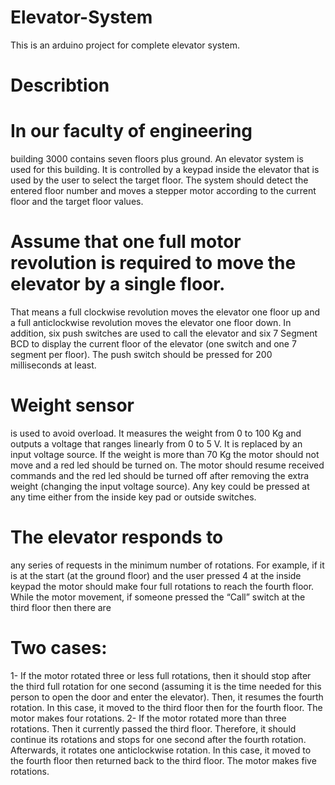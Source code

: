 # Elevator-System
This is an arduino project for complete  elevator system.

# Describtion

# In our faculty of engineering 

building 3000 contains seven floors plus ground. An elevator system is used
for this building. It is controlled by a keypad inside the elevator that is used by the user to select the target
floor. The system should detect the entered floor number and moves a stepper motor according to the
current floor and the target floor values.

# Assume that one full motor revolution is required to move the elevator by a single floor.
That means a full clockwise revolution moves the elevator one floor up and a
full anticlockwise revolution moves the elevator one floor down. In addition, six push switches are used
to call the elevator and six 7 Segment BCD to display the current floor of the elevator (one switch and
one 7 segment per floor). The push switch should be pressed for 200 milliseconds at least.

# Weight sensor
is used to avoid overload. It measures the weight from 0 to 100 Kg and outputs a voltage that ranges
linearly from 0 to 5 V. It is replaced by an input voltage source. If the weight is more than 70 Kg the
motor should not move and a red led should be turned on. The motor should resume received commands
and the red led should be turned off after removing the extra weight (changing the input voltage source).
Any key could be pressed at any time either from the inside key pad or outside switches.

# The elevator responds to 
any series of requests in the minimum number of rotations. For example,
if it is at the start (at the ground floor) and the user pressed 4 at the inside keypad the motor should make
four full rotations to reach the fourth floor. While the motor movement, if someone pressed the “Call”
switch at the third floor then there are 

# Two cases:
1- If the motor rotated three or less full rotations, then it should stop after the third full rotation for
one second (assuming it is the time needed for this person to open the door and enter the
elevator). Then, it resumes the fourth rotation. In this case, it moved to the third floor then for the
fourth floor. The motor makes four rotations.
2- If the motor rotated more than three rotations. Then it currently passed the third floor. Therefore,
it should continue its rotations and stops for one second after the fourth rotation. Afterwards, it
rotates one anticlockwise rotation. In this case, it moved to the fourth floor then returned back to
the third floor. The motor makes five rotations.
